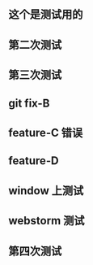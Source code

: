 ## 这个是测试用的

## 第二次测试

## 第三次测试

## git fix-B

## feature-C 错误

## feature-D

## window 上测试

## webstorm 测试

## 第四次测试
